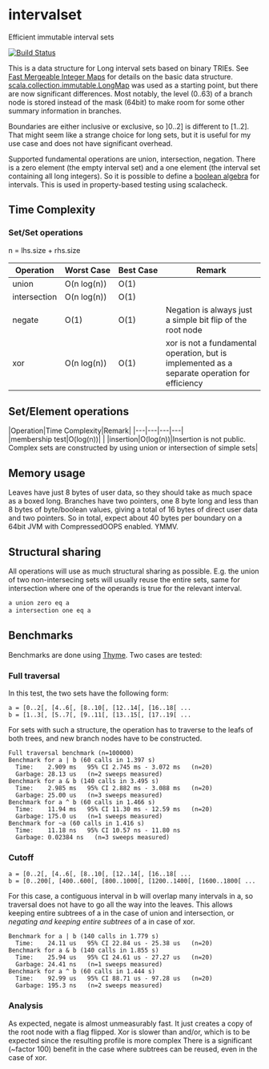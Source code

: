 # intervalset

Efficient immutable interval sets

[![Build Status](https://travis-ci.org/rklaehn/intervalset.png)](https://travis-ci.org/rklaehn/intervalset)

This is a data structure for Long interval sets based on binary TRIEs. See [Fast Mergeable Integer Maps](http://citeseerx.ist.psu.edu/viewdoc/summary?doi=10.1.1.37.5452) for details on the basic data structure. [scala.collection.immutable.LongMap](https://github.com/scala/scala/blob/d34388c1e8fad289a6198b127c6ae92c296d9246/src/library/scala/collection/immutable/LongMap.scala) was used as a starting point, but there are now significant differences. Most notably, the level (0..63) of a branch node is stored instead of the mask (64bit) to make room for some other summary information in branches.

Boundaries are either inclusive or exclusive, so ]0..2] is different to [1..2]. That might seem like a strange choice for long sets, but it is useful for my use case and does not have significant overhead.

Supported fundamental operations are union, intersection, negation. There is a zero element (the empty interval set) and a one element (the interval set containing all long integers). So it is possible to define a [boolean algebra](https://github.com/non/spire/blob/a0211697d993cade7c3618076ae997f84a6b5f3c/core/src/main/scala/spire/algebra/Bool.scala) for intervals. This is used in property-based testing using scalacheck.

## Time Complexity

### Set/Set operations

n = lhs.size + rhs.size

|Operation|Worst&nbsp;Case|Best&nbsp;Case|Remark|
|---|---|---|---|
|union|O(n&nbsp;log(n))|O(1)||
|intersection|O(n&nbsp;log(n))|O(1)||
|negate|O(1)|O(1)|Negation is always just a simple bit flip of the root node|
|xor|O(n&nbsp;log(n))|O(1)|xor is not a fundamental operation, but is implemented as a separate operation for efficiency|

## Set/Element operations

|Operation|Time&nbsp;Complexity|Remark|
|---|---|---|---|
|membership&nbsp;test|O(log(n))|   |
|insertion|O(log(n))|Insertion is not public. Complex sets are constructed by using union or intersection of simple sets|

## Memory usage

Leaves have just 8 bytes of user data, so they should take as much space as a boxed long. Branches have two pointers, one 8 byte long and less than 8 bytes of byte/boolean values, giving a total of 16 bytes of direct user data and two pointers. So in total, expect about 40 bytes per boundary on a 64bit JVM with CompressedOOPS enabled. YMMV.

## Structural sharing

All operations will use as much structural sharing as possible. E.g. the union of two non-intersecing sets will usually reuse the entire sets, same for intersection where one of the operands is true for the relevant interval.

```scala
a union zero eq a
a intersection one eq a
```
    
## Benchmarks

Benchmarks are done using [Thyme](https://github.com/Ichoran/thyme). Two cases are tested:

### Full traversal

In this test, the two sets have the following form:

```
a = [0..2[, [4..6[, [8..10[, [12..14[, [16..18[ ...
b = [1..3[, [5..7[, [9..11[, [13..15[, [17..19[ ...
```

For sets with such a structure, the operation has to traverse to the leafs of both trees, and new branch nodes have to be constructed.

```
Full traversal benchmark (n=100000)
Benchmark for a | b (60 calls in 1.397 s)
  Time:    2.909 ms   95% CI 2.745 ms - 3.072 ms   (n=20)
  Garbage: 28.13 us   (n=2 sweeps measured)
Benchmark for a & b (140 calls in 3.495 s)
  Time:    2.985 ms   95% CI 2.882 ms - 3.088 ms   (n=20)
  Garbage: 25.00 us   (n=3 sweeps measured)
Benchmark for a ^ b (60 calls in 1.466 s)
  Time:    11.94 ms   95% CI 11.30 ms - 12.59 ms   (n=20)
  Garbage: 175.0 us   (n=1 sweeps measured)
Benchmark for ~a (60 calls in 1.416 s)
  Time:    11.18 ns   95% CI 10.57 ns - 11.80 ns   
  Garbage: 0.02384 ns   (n=3 sweeps measured)
```

### Cutoff

```
a = [0..2[, [4..6[, [8..10[, [12..14[, [16..18[ ...
b = [0..200[, [400..600[, [800..1000[, [1200..1400[, [1600..1800[ ...
```

For this case, a contiguous interval in b will overlap many intervals in a, so traversal does not have to go all the way into the leaves. This allows keeping entire subtrees of a in the case of union and intersection, or _negating and keeping entire subtrees_ of a in case of xor.


```
Benchmark for a | b (140 calls in 1.779 s)
  Time:    24.11 us   95% CI 22.84 us - 25.38 us   (n=20)
Benchmark for a & b (140 calls in 1.855 s)
  Time:    25.94 us   95% CI 24.61 us - 27.27 us   (n=20)
  Garbage: 24.41 ns   (n=1 sweeps measured)
Benchmark for a ^ b (60 calls in 1.444 s)
  Time:    92.99 us   95% CI 88.71 us - 97.28 us   (n=20)
  Garbage: 195.3 ns   (n=2 sweeps measured)
```

### Analysis

As expected, negate is almost unmeasurably fast. It just creates a copy of the root node with a flag flipped. 
Xor is slower than and/or, which is to be expected since the resulting profile is more complex
There is a significant (~factor 100) benefit in the case where subtrees can be reused, even in the case of xor.
